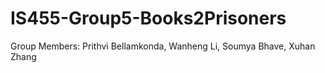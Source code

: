 # IS455-Group5-Books2Prisoners

Group Members: Prithvi Bellamkonda, Wanheng Li, Soumya Bhave, Xuhan Zhang
